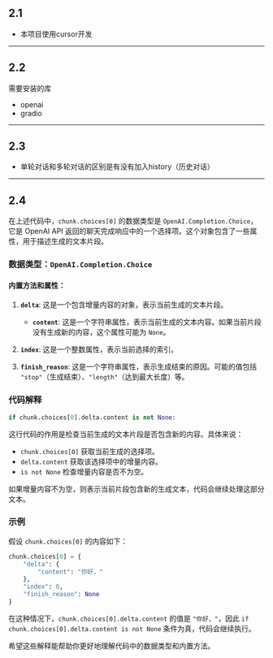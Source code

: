 ## 2.1
- 本项目使用cursor开发

---

## 2.2
需要安装的库
- openai
- gradio

---

## 2.3
- 单轮对话和多轮对话的区别是有没有加入history（历史对话）

---

## 2.4

在上述代码中，`chunk.choices[0]` 的数据类型是 `OpenAI.Completion.Choice`，它是 OpenAI API 返回的聊天完成响应中的一个选择项。这个对象包含了一些属性，用于描述生成的文本片段。

### 数据类型：`OpenAI.Completion.Choice`

#### 内置方法和属性：
1. **`delta`**: 这是一个包含增量内容的对象，表示当前生成的文本片段。
   - **`content`**: 这是一个字符串属性，表示当前生成的文本内容。如果当前片段没有生成新的内容，这个属性可能为 `None`。

2. **`index`**: 这是一个整数属性，表示当前选择的索引。

3. **`finish_reason`**: 这是一个字符串属性，表示生成结束的原因。可能的值包括 `"stop"`（生成结束）、`"length"`（达到最大长度）等。

### 代码解释

```python:1_Python开发环境搭建与工具链/课程代码/deepseek_on_gradio_v1.py
if chunk.choices[0].delta.content is not None:
```

这行代码的作用是检查当前生成的文本片段是否包含新的内容。具体来说：

- `chunk.choices[0]` 获取当前生成的选择项。
- `delta.content` 获取该选择项中的增量内容。
- `is not None` 检查增量内容是否不为空。

如果增量内容不为空，则表示当前片段包含新的生成文本，代码会继续处理这部分文本。

### 示例

假设 `chunk.choices[0]` 的内容如下：

```python
chunk.choices[0] = {
    "delta": {
        "content": "你好，"
    },
    "index": 0,
    "finish_reason": None
}
```

在这种情况下，`chunk.choices[0].delta.content` 的值是 `"你好，"`，因此 `if chunk.choices[0].delta.content is not None` 条件为真，代码会继续执行。

希望这些解释能帮助你更好地理解代码中的数据类型和内置方法。